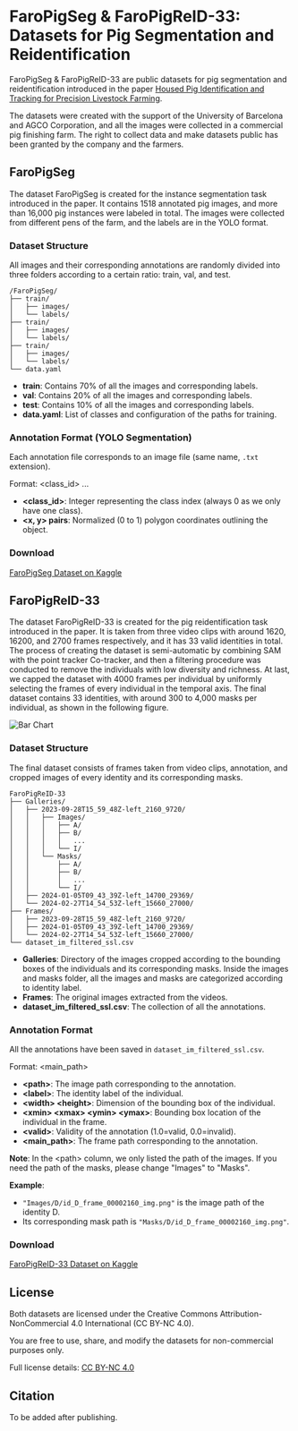 # FaroPigSeg & FaroPigReID-33: Datasets for Pig Segmentation and Reidentification

FaroPigSeg & FaroPigReID-33 are public datasets for pig segmentation and reidentification introduced in the paper [Housed Pig Identification and Tracking for Precision Livestock Farming](https://web.ub.edu/en/home).

The datasets were created with the support of the University of Barcelona and AGCO Corporation, and all the images were collected in a commercial pig finishing farm. The right to collect data and make datasets public has been granted by the company and the farmers.

## FaroPigSeg

The dataset FaroPigSeg is created for the instance segmentation task introduced in the paper. It contains 1518 annotated pig images, and more than 16,000 pig instances were labeled in total. The images were collected from different pens of the farm, and the labels are in the YOLO format.

### Dataset Structure

All images and their corresponding annotations are randomly divided into three folders according to a certain ratio: train, val, and test.


```plaintext
/FaroPigSeg/
├── train/
│   ├── images/
│   └── labels/
├── train/
│   ├── images/
│   └── labels/
├── train/
│   ├── images/
│   └── labels/
└── data.yaml
```


- **train**: Contains 70% of all the images and corresponding labels.
- **val**: Contains 20% of all the images and corresponding labels.
- **test**: Contains 10% of all the images and corresponding labels.
- **data.yaml**: List of classes and configuration of the paths for training.

### Annotation Format (YOLO Segmentation)

Each annotation file corresponds to an image file (same name, `.txt` extension).

Format:
<class_id> <x1> <y1> <x2> <y2> ... <xn> <yn>


- **\<class_id\>**: Integer representing the class index (always 0 as we only have one class).
- **\<x, y\> pairs**: Normalized (0 to 1) polygon coordinates outlining the object.

### Download

[FaroPigSeg Dataset on Kaggle](https://www.kaggle.com/datasets/yudongyan/faropigseg)

## FaroPigReID-33

The dataset FaroPigReID-33 is created for the pig reidentification task introduced in the paper. It is taken from three video clips with around 1620, 16200, and 2700 frames respectively, and it has 33 valid identities in total. The process of creating the dataset is semi-automatic by combining SAM with the point tracker Co-tracker, and then a filtering procedure was conducted to remove the individuals with low diversity and richness. At last, we capped the dataset with 4000 frames per individual by uniformly selecting the frames of every individual in the temporal axis. The final dataset contains 33 identities, with around 300 to 4,000 masks per individual, as shown in the following figure.

![Bar Chart](media/image1.png)

### Dataset Structure

The final dataset consists of frames taken from video clips, annotation, and cropped images of every identity and its corresponding masks.
```plaintext
FaroPigReID-33
├── Galleries/
│   ├── 2023-09-28T15_59_48Z-left_2160_9720/
│   │   ├── Images/
│   │   │   ├── A/
│   │   │   ├── B/
│   │   │   │   ...
│   │   │   └── I/
│   │   └── Masks/
│   │       ├── A/
│   │       ├── B/
│   │       │   ...
│   │       └── I/
│   ├── 2024-01-05T09_43_39Z-left_14700_29369/
│   └── 2024-02-27T14_54_53Z-left_15660_27000/
├── Frames/
│   ├── 2023-09-28T15_59_48Z-left_2160_9720/
│   ├── 2024-01-05T09_43_39Z-left_14700_29369/
│   └── 2024-02-27T14_54_53Z-left_15660_27000/
└── dataset_im_filtered_ssl.csv
```


- **Galleries**: Directory of the images cropped according to the bounding boxes of the individuals and its corresponding masks. Inside the images and masks folder, all the images and masks are categorized according to identity label.
- **Frames**: The original images extracted from the videos.
- **dataset_im_filtered_ssl.csv**: The collection of all the annotations.

### Annotation Format

All the annotations have been saved in `dataset_im_filtered_ssl.csv`.

Format:
<path> <label> <width> <height> <xmin> <xmax> <ymin> <ymax> <valid> <main_path>

- **\<path\>**: The image path corresponding to the annotation.
- **\<label\>**: The identity label of the individual.
- **\<width\> \<height\>**: Dimension of the bounding box of the individual.
- **\<xmin\> \<xmax\> \<ymin\> \<ymax\>**: Bounding box location of the individual in the frame.
- **\<valid\>**: Validity of the annotation (1.0=valid, 0.0=invalid).
- **\<main_path\>**: The frame path corresponding to the annotation.

**Note**: In the \<path\> column, we only listed the path of the images. If you need the path of the masks, please change "Images" to "Masks".

**Example**:
- `"Images/D/id_D_frame_00002160_img.png"` is the image path of the identity D.
- Its corresponding mask path is `"Masks/D/id_D_frame_00002160_img.png"`.

### Download

[FaroPigReID-33 Dataset on Kaggle](https://www.kaggle.com/datasets/yudongyan/faropigreid)

## License

Both datasets are licensed under the Creative Commons Attribution-NonCommercial 4.0 International (CC BY-NC 4.0).

You are free to use, share, and modify the datasets for non-commercial purposes only.

Full license details: [CC BY-NC 4.0](https://creativecommons.org/licenses/by-nc/4.0/)

## Citation

To be added after publishing.